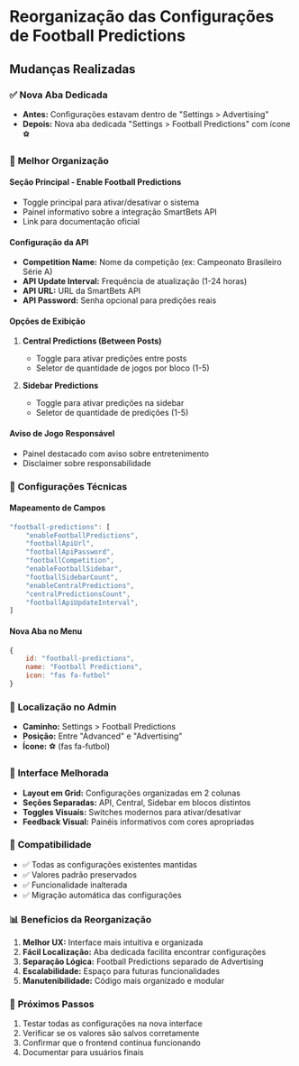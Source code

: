 # Reorganização das Configurações de Football Predictions

## Mudanças Realizadas

### ✅ **Nova Aba Dedicada**
- **Antes:** Configurações estavam dentro de "Settings > Advertising"
- **Depois:** Nova aba dedicada "Settings > Football Predictions" com ícone ⚽

### 🎯 **Melhor Organização**

#### **Seção Principal - Enable Football Predictions**
- Toggle principal para ativar/desativar o sistema
- Painel informativo sobre a integração SmartBets API
- Link para documentação oficial

#### **Configuração da API**
- **Competition Name:** Nome da competição (ex: Campeonato Brasileiro Série A)
- **API Update Interval:** Frequência de atualização (1-24 horas)
- **API URL:** URL da SmartBets API
- **API Password:** Senha opcional para predições reais

#### **Opções de Exibição**
1. **Central Predictions (Between Posts)**
   - Toggle para ativar predições entre posts
   - Seletor de quantidade de jogos por bloco (1-5)

2. **Sidebar Predictions**
   - Toggle para ativar predições na sidebar
   - Seletor de quantidade de predições (1-5)

#### **Aviso de Jogo Responsável**
- Painel destacado com aviso sobre entretenimento
- Disclaimer sobre responsabilidade

### 🔧 **Configurações Técnicas**

#### **Mapeamento de Campos**
```javascript
"football-predictions": [
    "enableFootballPredictions",
    "footballApiUrl", 
    "footballApiPassword",
    "footballCompetition",
    "enableFootballSidebar",
    "footballSidebarCount",
    "enableCentralPredictions", 
    "centralPredictionsCount",
    "footballApiUpdateInterval",
]
```

#### **Nova Aba no Menu**
```javascript
{ 
    id: "football-predictions", 
    name: "Football Predictions", 
    icon: "fas fa-futbol" 
}
```

### 📍 **Localização no Admin**
- **Caminho:** Settings > Football Predictions
- **Posição:** Entre "Advanced" e "Advertising"
- **Ícone:** ⚽ (fas fa-futbol)

### 🎨 **Interface Melhorada**
- **Layout em Grid:** Configurações organizadas em 2 colunas
- **Seções Separadas:** API, Central, Sidebar em blocos distintos
- **Toggles Visuais:** Switches modernos para ativar/desativar
- **Feedback Visual:** Painéis informativos com cores apropriadas

### 🔄 **Compatibilidade**
- ✅ Todas as configurações existentes mantidas
- ✅ Valores padrão preservados
- ✅ Funcionalidade inalterada
- ✅ Migração automática das configurações

### 📊 **Benefícios da Reorganização**
1. **Melhor UX:** Interface mais intuitiva e organizada
2. **Fácil Localização:** Aba dedicada facilita encontrar configurações
3. **Separação Lógica:** Football Predictions separado de Advertising
4. **Escalabilidade:** Espaço para futuras funcionalidades
5. **Manutenibilidade:** Código mais organizado e modular

### 🚀 **Próximos Passos**
1. Testar todas as configurações na nova interface
2. Verificar se os valores são salvos corretamente
3. Confirmar que o frontend continua funcionando
4. Documentar para usuários finais 